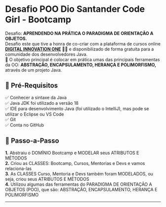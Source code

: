 # Desafio POO Dio Santander Code Girl - Bootcamp

<p> Desafio: <strong>APRENDENDO NA PRÁTICA O PARADIGMA DE ORIENTAÇÃO A OBJETOS.</strong><br>Desafio este que tive a honra de co-criar com a plataforma de cursos online <strong><a href="https://web.digitalinnovation.one/">DIGITAL INNOVATION ONE</a></strong> 💛🧡 e disponibilizado de forma gratuita para a comunidade dos desenvolvedores Java.<br>
💎 O objetivo principal é colocar em prática umas das principais ferramentas da OO: <strong>ABSTRAÇÃO, ENCAPSULAMENTO, HERANÇA E POLIMORFISMO,</strong> através de um projeto Java. </p>


<h2>🛑 Pré-Requisitos</h2>

<p>
✅ Conhecer a sintaxe da Java<br>
✅ Java JDK foi utilizado a versão 18<br>
✅ IDE para desenvolvimento Java (foi utilizado o IntelliJ), mas pode se utilizar o Eclipse ou VS Code<br>
✅ Git<br>
✅ Conta no GitHub<br>
</p>


<h2> 👣 Passo-a-Passo</h2>

<p>
<strong>	1.</strong> Abstraiu o DOMÍNIO Bootcamp e MODELAR seus ATRIBUTOS E MÉTODOS <br>
<strong>	2.</strong> Criou as CLASSES: Bootcamp, Cursos, Mentorias e Devs e vamos relaciona-las <br>
<strong>	3.</strong> As CLASSES Curso, Mentoria e Devs também foram MODELADOS, ou seja, criou seus ATRIBUTOS E MÉTODOS <br> 
<strong>	4.</strong> Utilizou algumas das ferramentas do PARADIGMA DE ORIENTAÇÃO A OBJETOS (POO), que são: ABSTRAÇÃO, ENCAPSULAMENTO, HERANÇA E POLIMORFISMO <br>
</p>

----
